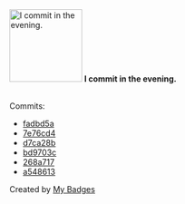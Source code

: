 <img src="https://github.com/my-badges/my-badges/blob/master/src/all-badges/time-of-commit/evening-commits.png?raw=true" alt="I commit in the evening." title="I commit in the evening." width="128">
<strong>I commit in the evening.</strong>
<br><br>

Commits:

- <a href="https://github.com/ben-of-codecraft/ben-of-codecraft/commit/fadbd5a9c6fd0e89a9a3b0044fb893c631cbea9f">fadbd5a</a>
- <a href="https://github.com/ben-of-codecraft/ben-of-codecraft/commit/7e76cd4afd0acf5586db49746e7df68c4afd2b0b">7e76cd4</a>
- <a href="https://github.com/ben-of-codecraft/ben-of-codecraft/commit/d7ca28b8cd1fd28599ab9b4acf3fdb8885a44b47">d7ca28b</a>
- <a href="https://github.com/ben-of-codecraft/ben-of-codecraft/commit/bd9703c366c84edfbbc380c69fbd64a0569db05c">bd9703c</a>
- <a href="https://github.com/ben-of-codecraft/mod-autobalance/commit/268a717d3b1a60cf130c8953a3153d85e3b0f7bb">268a717</a>
- <a href="https://github.com/ben-of-codecraft/ben-of-codecraft/commit/a54861388cd7bad8a3639ebce438067a10ddac8f">a548613</a>


Created by <a href="https://github.com/my-badges/my-badges">My Badges</a>
